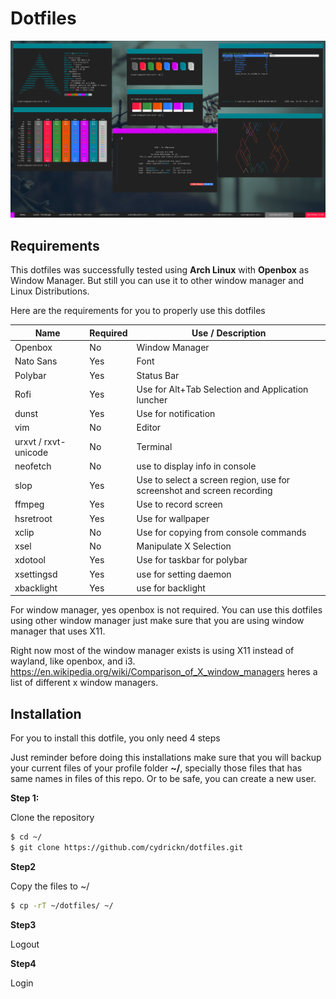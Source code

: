 # Dotfiles

![preview](/PREVIEW.png)

## Requirements

This dotfiles was successfully tested using **Arch Linux** with **Openbox** as Window Manager.
But still you can use it to other window manager and Linux Distributions.

Here are the requirements for you to properly use this dotfiles


| Name | Required |Use / Description |
|------|----------|-------------|
| Openbox | No | Window Manager | 
| Nato Sans | Yes | Font |
| Polybar | Yes | Status Bar |
| Rofi | Yes | Use for Alt+Tab Selection and Application luncher |
| dunst | Yes | Use for notification |
| vim | No | Editor |
| urxvt / rxvt-unicode | No | Terminal |
| neofetch | No | use to display info in console |
| slop | Yes | Use to select a screen region, use for screenshot and screen recording |
| ffmpeg | Yes | Use to record screen |
| hsretroot | Yes | Use for wallpaper |
| xclip | No | Use for copying from console commands |
| xsel | No | Manipulate X Selection |
| xdotool | Yes | Use for taskbar for polybar |
| xsettingsd | Yes | use for setting daemon |
| xbacklight | Yes | use for backlight |

For window manager, yes openbox is not required. You can use this dotfiles using other window manager
just make sure that you are using window manager that uses X11.

Right now most of the window manager exists is using X11 instead of wayland, like openbox, and i3. 
https://en.wikipedia.org/wiki/Comparison_of_X_window_managers heres a list of different x window managers.

## Installation

For you to install this dotfile, you only need 4 steps

Just reminder before doing this installations make sure that you will backup your current files 
of your profile folder **~/**, specially those files that has same names in files of this repo.
Or to be safe, you can create a new user.

**Step 1:** 

Clone the repository

```bash
$ cd ~/
$ git clone https://github.com/cydrickn/dotfiles.git
```

**Step2**

Copy the files to ~/

```bash
$ cp -rT ~/dotfiles/ ~/
```

**Step3**

Logout

**Step4**

Login
